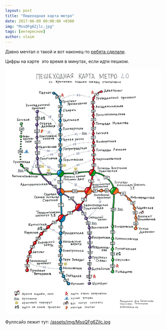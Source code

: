 ```yaml
---
layout: post
title: "Пешеходная карта метро"
date: 2017-06-09 00:00:00 +0300
img: "MssQFg6Zjlc.jpg"
tags: [интересное]
author: vlaim
---
```


Давно мечтал о такой и вот наконец-то [ребята сделали](https://vk.com/tikhomirou?w=wall-118232696_214).

Цифры на карте  это время в минутах, если идти пешком.

[![MssQFg6Zjlc](/assets/img/MssQFg6Zjlc.jpg)](/assets/img/MssQFg6Zjlc.jpg)

Фуллсайз лежит тут: [/assets/img/MssQFg6Zjlc.jpg](/assets/img/MssQFg6Zjlc.jpg)